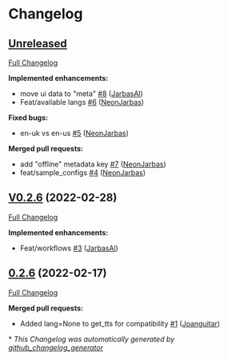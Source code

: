 # Changelog

## [Unreleased](https://github.com/OpenVoiceOS/ovos-tts-plugin-mimic/tree/HEAD)

[Full Changelog](https://github.com/OpenVoiceOS/ovos-tts-plugin-mimic/compare/V0.2.6...HEAD)

**Implemented enhancements:**

- move ui data to "meta" [\#8](https://github.com/OpenVoiceOS/ovos-tts-plugin-mimic/pull/8) ([JarbasAl](https://github.com/JarbasAl))
- Feat/available langs [\#6](https://github.com/OpenVoiceOS/ovos-tts-plugin-mimic/pull/6) ([NeonJarbas](https://github.com/NeonJarbas))

**Fixed bugs:**

- en-uk vs en-us [\#5](https://github.com/OpenVoiceOS/ovos-tts-plugin-mimic/pull/5) ([NeonJarbas](https://github.com/NeonJarbas))

**Merged pull requests:**

- add "offline" metadata key [\#7](https://github.com/OpenVoiceOS/ovos-tts-plugin-mimic/pull/7) ([NeonJarbas](https://github.com/NeonJarbas))
- feat/sample\_configs [\#4](https://github.com/OpenVoiceOS/ovos-tts-plugin-mimic/pull/4) ([NeonJarbas](https://github.com/NeonJarbas))

## [V0.2.6](https://github.com/OpenVoiceOS/ovos-tts-plugin-mimic/tree/V0.2.6) (2022-02-28)

[Full Changelog](https://github.com/OpenVoiceOS/ovos-tts-plugin-mimic/compare/0.2.6...V0.2.6)

**Implemented enhancements:**

- Feat/workflows [\#3](https://github.com/OpenVoiceOS/ovos-tts-plugin-mimic/pull/3) ([JarbasAl](https://github.com/JarbasAl))

## [0.2.6](https://github.com/OpenVoiceOS/ovos-tts-plugin-mimic/tree/0.2.6) (2022-02-17)

[Full Changelog](https://github.com/OpenVoiceOS/ovos-tts-plugin-mimic/compare/c26bbdcb6ac134e2b60de7870716f6130ee01389...0.2.6)

**Merged pull requests:**

- Added lang=None to get\_tts for compatibility [\#1](https://github.com/OpenVoiceOS/ovos-tts-plugin-mimic/pull/1) ([Joanguitar](https://github.com/Joanguitar))



\* *This Changelog was automatically generated by [github_changelog_generator](https://github.com/github-changelog-generator/github-changelog-generator)*
